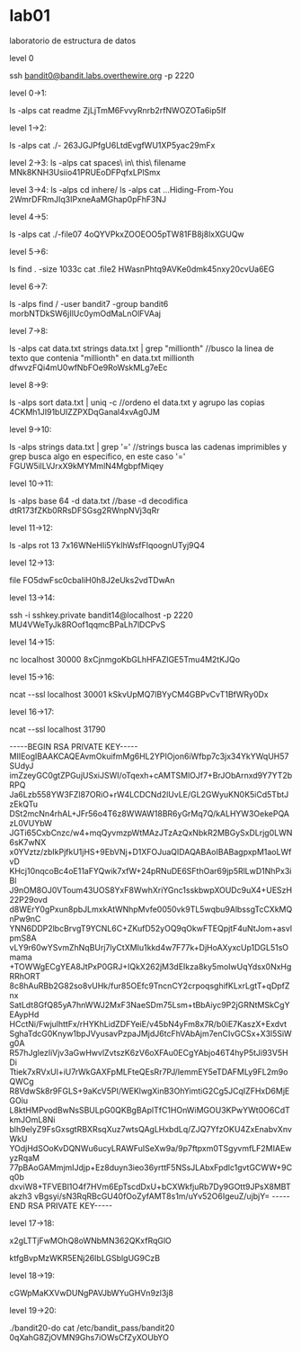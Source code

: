 # lab01
laboratorio de estructura de datos

level 0

ssh bandit0@bandit.labs.overthewire.org -p 2220

level 0->1:

ls -alps
cat readme
ZjLjTmM6FvvyRnrb2rfNWOZOTa6ip5If

level 1->2:

ls -alps
cat ./-
263JGJPfgU6LtdEvgfWU1XP5yac29mFx 

level 2->3:
ls -alps
cat spaces\ in\ this\ filename
MNk8KNH3Usiio41PRUEoDFPqfxLPlSmx

level 3->4:
ls -alps
cd inhere/
ls -alps
cat ...Hiding-From-You 
2WmrDFRmJIq3IPxneAaMGhap0pFhF3NJ

level 4->5:

ls -alps
cat ./-file07
4oQYVPkxZOOEOO5pTW81FB8j8lxXGUQw

level 5->6:

ls
find . -size 1033c cat .file2
HWasnPhtq9AVKe0dmk45nxy20cvUa6EG

level 6->7:

ls -alps
find / -user bandit7 -group bandit6
morbNTDkSW6jIlUc0ymOdMaLnOlFVAaj

level 7->8:

ls -alps
cat data.txt strings data.txt | grep "millionth" //busco la linea de texto que contenia "millionth" en data.txt
millionth dfwvzFQi4mU0wfNbFOe9RoWskMLg7eEc

level 8->9:

ls -alps
sort data.txt | uniq -c //ordeno el data.txt y agrupo las copias
4CKMh1JI91bUIZZPXDqGanal4xvAg0JM

level 9->10:

ls -alps
strings data.txt | grep '=' //strings busca las cadenas imprimibles y grep busca algo en especifico, en este caso '='
FGUW5ilLVJrxX9kMYMmlN4MgbpfMiqey

level 10->11:

ls -alps
base 64 -d data.txt //base -d decodifica
dtR173fZKb0RRsDFSGsg2RWnpNVj3qRr

level 11->12:

ls -alps
rot 13
7x16WNeHIi5YkIhWsfFIqoognUTyj9Q4

level 12->13:

file
FO5dwFsc0cbaIiH0h8J2eUks2vdTDwAn

level 13->14:

ssh -i sshkey.private bandit14@localhost -p 2220
MU4VWeTyJk8ROof1qqmcBPaLh7lDCPvS

level 14->15:

nc localhost 30000
8xCjnmgoKbGLhHFAZlGE5Tmu4M2tKJQo

level 15->16:

ncat --ssl localhost 30001
kSkvUpMQ7lBYyCM4GBPvCvT1BfWRy0Dx

level 16->17:

ncat --ssl localhost 31790

-----BEGIN RSA PRIVATE KEY----- MIIEogIBAAKCAQEAvmOkuifmMg6HL2YPIOjon6iWfbp7c3jx34YkYWqUH57SUdyJ imZzeyGC0gtZPGujUSxiJSWI/oTqexh+cAMTSMlOJf7+BrJObArnxd9Y7YT2bRPQ Ja6Lzb558YW3FZl87ORiO+rW4LCDCNd2lUvLE/GL2GWyuKN0K5iCd5TbtJzEkQTu DSt2mcNn4rhAL+JFr56o4T6z8WWAW18BR6yGrMq7Q/kALHYW3OekePQAzL0VUYbW JGTi65CxbCnzc/w4+mqQyvmzpWtMAzJTzAzQxNbkR2MBGySxDLrjg0LWN6sK7wNX x0YVztz/zbIkPjfkU1jHS+9EbVNj+D1XFOJuaQIDAQABAoIBABagpxpM1aoLWfvD KHcj10nqcoBc4oE11aFYQwik7xfW+24pRNuDE6SFthOar69jp5RlLwD1NhPx3iBl J9nOM8OJ0VToum43UOS8YxF8WwhXriYGnc1sskbwpXOUDc9uX4+UESzH22P29ovd d8WErY0gPxun8pbJLmxkAtWNhpMvfe0050vk9TL5wqbu9AlbssgTcCXkMQnPw9nC YNN6DDP2lbcBrvgT9YCNL6C+ZKufD52yOQ9qOkwFTEQpjtF4uNtJom+asvlpmS8A vLY9r60wYSvmZhNqBUrj7lyCtXMIu1kkd4w7F77k+DjHoAXyxcUp1DGL51sOmama +TOWWgECgYEA8JtPxP0GRJ+IQkX262jM3dEIkza8ky5moIwUqYdsx0NxHgRRhORT 8c8hAuRBb2G82so8vUHk/fur85OEfc9TncnCY2crpoqsghifKLxrLgtT+qDpfZnx SatLdt8GfQ85yA7hnWWJ2MxF3NaeSDm75Lsm+tBbAiyc9P2jGRNtMSkCgYEAypHd HCctNi/FwjulhttFx/rHYKhLidZDFYeiE/v45bN4yFm8x7R/b0iE7KaszX+Exdvt SghaTdcG0Knyw1bpJVyusavPzpaJMjdJ6tcFhVAbAjm7enCIvGCSx+X3l5SiWg0A R57hJglezIiVjv3aGwHwvlZvtszK6zV6oXFAu0ECgYAbjo46T4hyP5tJi93V5HDi Ttiek7xRVxUl+iU7rWkGAXFpMLFteQEsRr7PJ/lemmEY5eTDAFMLy9FL2m9oQWCg R8VdwSk8r9FGLS+9aKcV5PI/WEKlwgXinB3OhYimtiG2Cg5JCqIZFHxD6MjEGOiu L8ktHMPvodBwNsSBULpG0QKBgBAplTfC1HOnWiMGOU3KPwYWt0O6CdTkmJOmL8Ni blh9elyZ9FsGxsgtRBXRsqXuz7wtsQAgLHxbdLq/ZJQ7YfzOKU4ZxEnabvXnvWkU YOdjHdSOoKvDQNWu6ucyLRAWFuISeXw9a/9p7ftpxm0TSgyvmfLF2MIAEwyzRqaM 77pBAoGAMmjmIJdjp+Ez8duyn3ieo36yrttF5NSsJLAbxFpdlc1gvtGCWW+9Cq0b dxviW8+TFVEBl1O4f7HVm6EpTscdDxU+bCXWkfjuRb7Dy9GOtt9JPsX8MBTakzh3 vBgsyi/sN3RqRBcGU40fOoZyfAMT8s1m/uYv52O6IgeuZ/ujbjY= -----END RSA PRIVATE KEY-----

level 17->18:

x2gLTTjFwMOhQ8oWNbMN362QKxfRqGlO
>
ktfgBvpMzWKR5ENj26IbLGSblgUG9CzB

level 18->19:

cGWpMaKXVwDUNgPAVJbWYuGHVn9zl3j8

level 19->20:

./bandit20-do cat /etc/bandit_pass/bandit20
0qXahG8ZjOVMN9Ghs7iOWsCfZyXOUbYO
